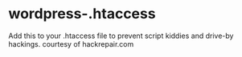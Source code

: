 # wordpress-.htaccess
Add this to your .htaccess file to prevent script kiddies and drive-by hackings. courtesy of hackrepair.com
